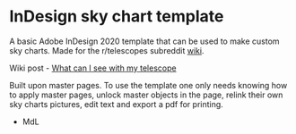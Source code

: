 # InDesign sky chart template
A basic Adobe InDesign 2020 template that can be used to make custom sky charts. Made for the r/telescopes subreddit [wiki](https://www.reddit.com/r/telescopes/wiki/index).

Wiki post - [What can I see with my telescope](https://www.reddit.com/r/telescopes/wiki/what-can-i-see-with-my-telescope)

Built upon master pages. To use the template one only needs knowing how to apply master pages, unlock master objects in the page, relink their own sky charts pictures, edit text and export a pdf for printing.

- MdL

